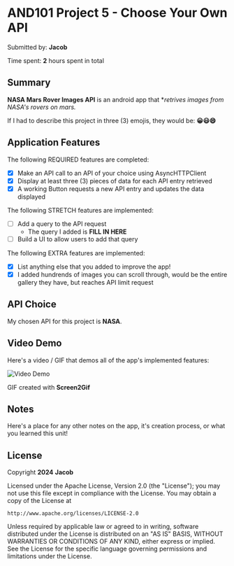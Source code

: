 <!-- (This is a comment) INSTRUCTIONS: Go through this page and fill out any **bolded** entries with their correct values.-->

# AND101 Project 5 - Choose Your Own API

Submitted by: **Jacob**

Time spent: **2** hours spent in total

## Summary

**NASA Mars Rover Images API** is an android app that **retrives images from NASA's rovers on mars.*

If I had to describe this project in three (3) emojis, they would be: **😀😃😄**

## Application Features

<!-- (This is a comment) Please be sure to change the [ ] to [x] for any features you completed.  If a feature is not checked [x], you might miss the points for that item! -->

The following REQUIRED features are completed:

- [x] Make an API call to an API of your choice using AsyncHTTPClient
- [x] Display at least three (3) pieces of data for each API entry retrieved
- [x] A working Button requests a new API entry and updates the data displayed

The following STRETCH features are implemented:

- [ ] Add a query to the API request
  - The query I added is **FILL IN HERE**
- [ ] Build a UI to allow users to add that query

The following EXTRA features are implemented:

- [x] List anything else that you added to improve the app!
- [x] I added hundrends of images you can scroll through, would be the entire gallery they have, but reaches API limit request

## API Choice

My chosen API for this project is **NASA**.

## Video Demo

Here's a video / GIF that demos all of the app's implemented features:

<img src='http://i.imgur.com/a/c251oXw.gif' title='Video Demo' width='' alt='Video Demo' />

GIF created with **Screen2Gif**

<!-- Recommended tools:
- [Kap](https://getkap.co/) for macOS
- [ScreenToGif](https://www.screentogif.com/) for Windows
- [peek](https://github.com/phw/peek) for Linux. -->

## Notes

Here's a place for any other notes on the app, it's creation process, or what you learned this unit!

## License

Copyright **2024** **Jacob**

Licensed under the Apache License, Version 2.0 (the "License");
you may not use this file except in compliance with the License.
You may obtain a copy of the License at

    http://www.apache.org/licenses/LICENSE-2.0

Unless required by applicable law or agreed to in writing, software
distributed under the License is distributed on an "AS IS" BASIS,
WITHOUT WARRANTIES OR CONDITIONS OF ANY KIND, either express or implied.
See the License for the specific language governing permissions and
limitations under the License.
